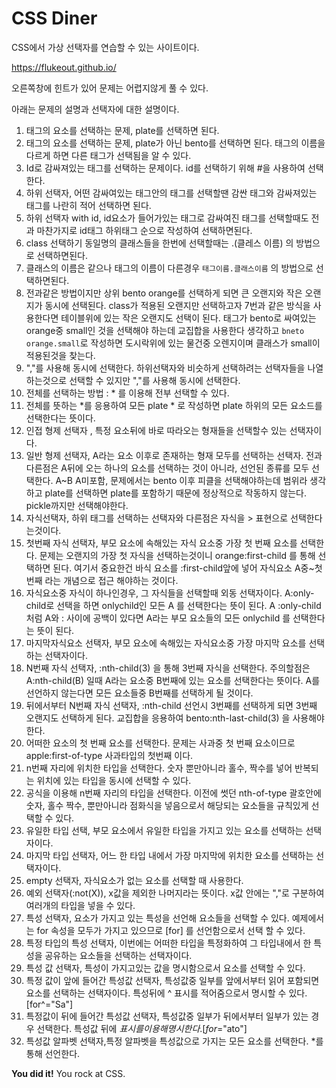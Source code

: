 # CSS Diner

CSS에서 가상 선택자를 연습할 수 있는 사이트이다. 

https://flukeout.github.io/

오른쪽창에 힌트가 있어 문제는 어렵지않게 풀 수 있다. 

아래는 문제의 설명과 선택자에 대한 설명이다.

1. 태그의 요소를 선택하는 문제, plate를 선택하면 된다.
2. 태그의 요소를 선택하는 문제, plate가 아닌 bento를 선택하면 된다. 태그의 이름을 다르게 하면 다른 태그가 선택됨을 알 수 있다. 
3. Id로 감싸져있는 태그를 선택하는 문제이다. id를 선택하기 위해 #을 사용하여 선택한다.
4. 하위 선택자, 어떤 감싸여있는 태그안의 태그를 선택할땐 감싼 태그와 감싸져있는 태그를 나란히 적어 선택하면 된다. 
5. 하위 선택자 with id, id요소가 들어가있는 태그로 감싸여진 태그를 선택할때도 전과 마찬가지로 id태그 하위태그 순으로 작성하여 선택하면된다.
6. class 선택하기 동일명의 클래스들을 한번에 선택할때는 .(클레스 이름) 의 방법으로 선택하면된다.
7. 클래스의 이름은 같으나 태그의 이름이 다른경우 `태그이름.클래스이름` 의 방법으로 선택하면된다. 
8. 전과같은 방법이지만 상위 bento orange를 선택하게 되면 큰 오랜지와 작은 오랜지가 동시에 선택된다. class가 적용된 오랜지만 선택하고자 7번과 같은 방식을 사용한다면 테이블위에 있는 작은 오랜지도 선택이 된다. 태그가 bento로 싸여있는 orange중 small인 것을 선택해야 하는데 교집합을 사용한다 생각하고 `bneto orange.small`로 작성하면 도시락위에 있는 물건중 오렌지이며 클래스가 small이 적용된것을 찾는다. 
9. ","를 사용해 동시에 선택한다. 하위선택자와 비슷하게 선택하려는 선택자들을 나열하는것으로 선택할 수 있지만 ","를 사용해 동시에 선택한다.
10. 전체를 선택하는 방법 : * 를 이용해 전부 선택할 수 있다.
11. 전체를 뜻하는 *를 응용하여 모든 plate * 로 작성하면 plate 하위의 모든 요소드를 선택한다는 뜻이다. 
12. 인접 형제 선택자 , 특정 요소뒤에 바로 따라오는 형재들을 선택할수 있는 선택자이다. 
13. 일반 형제 선택자, A라는 요소 이후로 존재하는 형재 모두를 선택하는 선택자. 전과 다른점은 A뒤에 오는 하나의 요소를 선택하는 것이 아니라, 선언된 종류를 모두 선택한다. A~B A미포함,  문제에서는 bento 이후 피클을 선택해야하는데 범위라 생각하고 plate를 선택하면 plate를 포함하기 때문에 정상적으로 작동하지 않는다. pickle까지만 선택해야한다.
14. 자식선택자, 하위 태그를 선택하는 선택자와 다른점은 자식을 > 표현으로 선택한다는것이다. 
15. 첫번째 자식 선택자, 부모 요소에 속해있는 자식 요소중 가장 첫 번째 요소를 선택한다. 문제는 오랜지의 가장 첫 자식을 선택하는것이니 orange:first-child 를 통해 선택하면 된다. 여기서 중요한건 바식 요소를 :first-child앞에 넣어 자식요소 A중~첫번째 라는 개념으로 접근 해야하는 것이다.
16. 자식요소중 자식이 하나인경우, 그 자식들을 선택할때 외동 선택자이다. A:only-child로 선택을 하면 onlychild인 모든 A 를  선택한다는 뜻이 된다. A :only-child 처럼 A와 : 사이에 공백이 있다면 A라는 부모 요소들의 모든 onlychild 를 선택한다는 뜻이 된다.
17. 마지막자식요소 선택자, 부모 요소에 속해있는 자식요소중 가장 마지막 요소를 선택하는 선택자이다. 
18. N번째 자식 선택자, :nth-child(3) 을 통해 3번째 자식을 선택한다. 주의할점은 A:nth-child(B) 일때 A라는 요소중 B번째에 있는 요소를 선택한다는 뜻이다. A를 선언하지 않는다면 모든 요소들중 B번째를 선택하게 될 것이다.
19. 뒤에서부터 N번째 자식 선택자, :nth-child 선언시 3번째를 선택하게 되면 3번째 오랜지도 선택하게 된다. 교집합을 응용하여 bento:nth-last-child(3) 을 사용해야한다.  
20. 어떠한 요소의 첫 번째 요소를 선택한다. 문제는 사과중 첫 번째 요소이므로 apple:first-of-type 사과타입의 첫번째 이다.
21. n번째 자리에 위치한 타입을 선택한다. 숫자 뿐만아니라 홀수, 짝수를 넣어 반복되는 위치에 있는 타입을 동시에 선택할 수 있다.
22. 공식을 이용해 n번째 자리의 타입을 선택한다. 이전에 썻던 nth-of-type 괄호안에 숫자, 홀수 짝수, 뿐만아니라 점화식을 넣음으로서 해당되는 요소들을 규칙있게 선택할 수 있다.
23. 유일한 타입 선택, 부모 요소에서 유일한 타입을 가지고 있는 요소를 선택하는 선택자이다. 
24. 마지막 타입 선택자, 어느 한 타입 내에서 가장 마지막에 위치한 요소를 선택하는 선택자이다. 
25. empty 선택자, 자식요소가 없는 요소를 선택할 때 사용한다.
26. 예외 선택자(:not(X)), x값을 제외한 나머지라는 뜻이다. x값 안에는 ","로 구분하여 여러개의 타입을 넣을 수 있다.
27. 특성 선택자, 요소가 가지고 있는 특성을 선언해 요소들을 선택할 수 있다. 예제에서는 for 속성을 모두가 가지고 있으므로 [for] 를 선언함으로서 선택 할 수 있다.
28. 특정 타입의 특성 선택자, 이번에는 어떠한 타입을 특정화하여 그 타입내에서 한 특성을 공유하는 요소들을 선택하는 선택자이다.
29. 특성 값 선택자, 특성이 가지고있는 값을 명시함으로서 요소를 선택할 수 있다.
30. 특정 값이 앞에 들어간 특성값 선택자, 특성값중 일부를 앞에서부터 읽어 포함되면 요소를 선택하는 선택자이다. 특성뒤에 ^ 표시를 적어줌으로서 명시할 수 있다.[for^="Sa"]
31. 특정값이 뒤에 들어간 특성값 선택자, 특성값중 일부가 뒤에서부터 일부가 있는 경우 선택한다. 특성값 뒤에 $표시를 이용해 명시한다.[for$="ato"]
32. 특성값 알파벳 선택자,특정 알파벳을 특성값으로 가지는 모든 요소를 선택한다. *를 통해 선언한다.

**You did it!**
You rock at CSS.